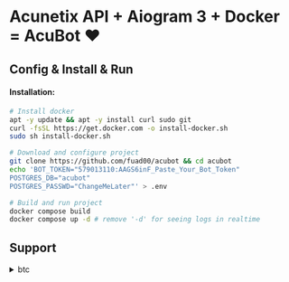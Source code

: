 
# Acunetix API + Aiogram 3 + Docker = AcuBot ❤️

## Config & Install & Run

#### Installation:
```bash
# Install docker
apt -y update && apt -y install curl sudo git
curl -fsSL https://get.docker.com -o install-docker.sh
sudo sh install-docker.sh

# Download and configure project
git clone https://github.com/fuad00/acubot && cd acubot
echo 'BOT_TOKEN="579013110:AAGS6inF_Paste_Your_Bot_Token"
POSTGRES_DB="acubot"
POSTGRES_PASSWD="ChangeMeLater"' > .env

# Build and run project
docker compose build
docker compose up -d # remove '-d' for seeing logs in realtime
```


## Support
<details>
    <summary>btc</summary>
	<code>bc1q90ma5sgmh39fkl29xahdh822tnf4hexxfsqguq</code>
</details>